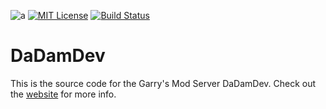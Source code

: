 ![a](https://my.mixtape.moe/ptfrqd.png)
[![MIT License](https://img.shields.io/badge/license-MIT-blue.svg?maxAge=31622400)](https://opensource.org/licenses/MIT) [![Build Status](https://travis-ci.org/DaDamDev/Server.svg?branch=master)](https://travis-ci.org/DaDamDev/Server)

# DaDamDev
This is the source code for the Garry's Mod Server DaDamDev.
Check out the [website](https://dadamdev.github.io/) for more info.

